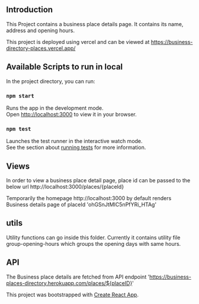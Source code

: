## Introduction

This Project contains a business place details page. It contains its name, address and opening hours. 

This project is deployed using vercel and can be viewed at https://business-directory-places.vercel.app/ 


## Available Scripts to run in local

In the project directory, you can run:

### `npm start`

Runs the app in the development mode.\
Open [http://localhost:3000](http://localhost:3000) to view it in your browser.

### `npm test`

Launches the test runner in the interactive watch mode.\
See the section about [running tests](https://facebook.github.io/create-react-app/docs/running-tests) for more information.



## Views
In order to view a business place detail page, place id can be passed to the below url
http://localhost:3000/places/{placeId}

Temporarily the homepage http://localhost:3000 by default renders Business details page of placeId 'ohGSnJtMIC5nPfYRi_HTAg'

## utils

Utility functions can go inside this folder. Currently it contains utility file group-opening-hours which groups the opening days with same hours. 

## API 

The Business place details are fetched from API endpoint 'https://business-places-directory.herokuapp.com/places/${placeID}' 




This project was bootstrapped with [Create React App](https://github.com/facebook/create-react-app).